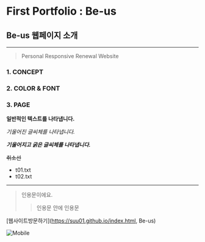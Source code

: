 # First Portfolio : Be-us

## Be-us 웹페이지 소개

* * *
> Personal Responsive Renewal Website

### 1. CONCEPT
### 2. COLOR & FONT
### 3. PAGE

**일반적인 텍스트를 나타냅니다.**

*기울어진 글씨체를 나타냅니다.*

***기울어지고 굵은 글씨체를 나타냅니다.***

~~취소선~~

- t01.txt
- t02.txt
* * *
> 인용문이에요.
>> 인용문 안에 인용문

[웹사이트방문하기](https://suu01.github.io/index.html, Be-us)

![Mobile](https://img.sbs.co.kr/newimg/news/20181023/201241495_1280.jpg)